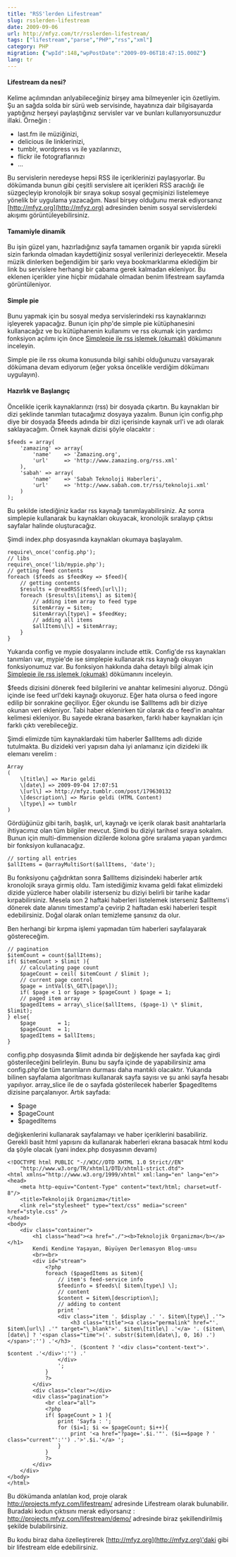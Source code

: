 ```yaml
---
title: "RSS'lerden Lifestream"
slug: rsslerden-lifestream
date: 2009-09-06
url: http://mfyz.com/tr/rsslerden-lifestream/
tags: ["lifestream","parse","PHP","rss","xml"]
category: PHP
migration: {"wpId":148,"wpPostDate":"2009-09-06T18:47:15.000Z"}
lang: tr
---
```


#### Lifestream da nesi?

Kelime açılımından anlyabileceğiniz birşey ama bilmeyenler için özetliyim. Şu an sağda solda bir sürü web servisinde, hayatınıza dair bilgisayarda yaptığınız herşeyi paylaştığınız servisler var ve bunları kullanıyorsunuzdur illaki. Örneğin :

*   last.fm ile müziğinizi,
*   delicious ile linklerinizi,
*   tumblr, wordpress vs ile yazılarınızı,
*   flickr ile fotograflarınızı
*   ...

Bu servislerin neredeyse hepsi RSS ile içeriklerinizi paylaşıyorlar. Bu dökümanda bunun gibi çeşitli servislere ait içerikleri RSS aracılığı ile süzgeçleyip kronolojik bir sıraya sokup sosyal geçmişinizi listelemeye yönelik bir uygulama yazacağım. Nasıl birşey olduğunu merak ediyorsanız [http://mfyz.org](http://mfyz.org) adresinden benim sosyal servislerdeki akışımı görüntüleyebilirsiniz.

#### Tamamiyle dinamik

Bu işin güzel yanı, hazırladığınız sayfa tamamen organik bir yapıda sürekli sizin farkında olmadan kaydettiğiniz sosyal verilerinizi derleyecektir. Mesela müzik dinlerken beğendiğim bir şarkı veya bookmarklarıma eklediğim bir link bu servislere herhangi bir çabama gerek kalmadan ekleniyor. Bu eklenen içerikler yine hiçbir müdahale olmadan benim lifestream sayfamda görüntüleniyor.

#### Simple pie

Bunu yapmak için bu sosyal medya servislerindeki rss kaynaklarınızı işleyerek yapacağız. Bunun için php'de simple pie kütüphanesini kullanacağız ve bu kütüphanenin kullanımı ve rss okumak için yardımcı fonksiyon açılımı için önce [Simplepie ile rss işlemek (okumak)](https://tr.mfyz.com/simplepie-ile-rss-islemek-okumak) dökümanını inceleyin.

Simple pie ile rss okuma konusunda bilgi sahibi olduğunuzu varsayarak dökümana devam ediyorum (eğer yoksa öncelikle verdiğim dökümanı uygulayın).

#### Hazırlık ve Başlangıç

Öncelikle içerik kaynaklarınızı (rss) bir dosyada çıkartın. Bu kaynakları bir dizi şeklinde tanımları tutacağımız dosyaya yazalım. Bunun için config.php diye bir dosyada $feeds adında bir dizi içerisinde kaynak url'i ve adı olarak saklayacağım. Örnek kaynak dizisi şöyle olacaktır :
```
$feeds = array(
    'zamazing' => array(
        'name'    => 'Zamazing.org',
        'url'     => 'http://www.zamazing.org/rss.xml'
    ),
    'sabah' => array(
        'name'    => 'Sabah Teknoloji Haberleri',
        'url'     => 'http://www.sabah.com.tr/rss/teknoloji.xml'
    )
);

```
Bu şekilde istediğiniz kadar rss kaynağı tanımlayabilirsiniz. Az sonra simplepie kullanarak bu kaynakları okuyacak, kronolojik sıralayıp çıktısı sayfalar halinde oluşturacağız.

Şimdi index.php dosyasında kaynakları okumaya başlayalım.
```
require\_once('config.php');
// libs
require\_once('lib/mypie.php');
// getting feed contents
foreach ($feeds as $feedKey => $feed){
    // getting contents
    $results = @readRSS($feed\[url\]);
    foreach ($results\[items\] as $item){
        // adding item array to feed type
        $itemArray = $item;
        $itemArray\[type\] = $feedKey;
        // adding all items
        $allItems\[\] = $itemArray;
    }
}

```
Yukarıda config ve mypie dosyalarını include ettik. Config'de rss kaynakları tanımları var, mypie'de ise simplepie kullanarak rss kaynağı okuyan fonksiyonumuz var. Bu fonksiyon hakkında daha detaylı bilgi almak için [Simplepie ile rss işlemek (okumak)]("http://mfyz.com/?/dokuman/114/simplepie-ile-rss-islemek-okumak/") dökümanını inceleyin.

$feeds dizisini dönerek feed bilgilerini ve anahtar kelimesini alıyoruz. Döngü içinde ise feed url'deki kaynağı okuyoruz. Eğer hata olursa o feed ingore edilip bir sonrakine geçiliyor. Eğer okundu ise $allItems adlı bir diziye okunan veri ekleniyor. Tabi haber eklenirken tür olarak da o feed'in anahtar kelimesi ekleniyor. Bu sayede ekrana basarken, farklı haber kaynakları için farklı çıktı verebileceğiz.

Şimdi elimizde tüm kaynaklardaki tüm haberler $allItems adlı dizide tutulmakta. Bu dizideki veri yapısın daha iyi anlamanız için dizideki ilk elemanı verelim :
```
Array
(
    \[title\] => Mario geldi
    \[date\] => 2009-09-04 17:07:51
    \[url\] => http://mfyz.tumblr.com/post/179630132
    \[description\] => Mario geldi (HTML Content)
    \[type\] => tumblr
)

```
Gördüğünüz gibi tarih, başlık, url, kaynağı ve içerik olarak basit anahtarlarla ihtiyacımız olan tüm bilgiler mevcut. Şimdi bu diziyi tarihsel sıraya sokalım. Bunun için multi-dimmension dizilerde kolona göre sıralama yapan yardımcı bir fonksiyon kullanacağız.
```
// sorting all entries
$allItems = @arrayMultiSort($allItems, 'date');

```
Bu fonksiyonu çağıdrıktan sonra $allItems dizisindeki haberler artık kronolojik sıraya girmiş oldu. Tam istediğimiz kıvama geldi fakat elimizdeki dizide yüzlerce haber olabilir isterseniz bu diziyi belirli bir tarihe kadar kırpabilirsiniz. Mesela son 2 haftaki haberleri listelemek isterseniz $allItems'i dönerek date alanını timestamp'a çevirip 2 haftadan eski haberleri tespit edebilirsiniz. Doğal olarak onları temizleme şansınız da olur.

Ben herhangi bir kırpma işlemi yapmadan tüm haberleri sayfalayarak göstereceğim.
```
// pagination
$itemCount = count($allItems);
if( $itemCount > $limit ){
    // calculating page count
    $pageCount = ceil( $itemCount / $limit );
    // current page control
    $page = intVal($\_GET\[page\]);
    if( $page < 1 or $page > $pageCount ) $page = 1;
    // paged item array
    $pagedItems = array\_slice($allItems, ($page-1) \* $limit, $limit);
} else{
    $page       = 1;
    $pageCount  = 1;
    $pagedItems = $allItems;
}

```
config.php dosyasında $limit adında bir değişkende her sayfada kaç girdi gösterileceğini belirleyin. Bunu bu sayfa içinde de yapabilirsiniz ama config.php'de tüm tanımların durması daha mantıklı olacaktır. Yukarıda bilinen sayfalama algoritması kullanarak sayfa sayısı ve şu anki sayfa hesabı yapılıyor. array\_slice ile de o sayfada gösterilecek haberler $pagedItems dizisine parçalanıyor. Artık sayfada:

*   $page
*   $pageCount
*   $pagedItems

değişkenlerini kullanarak sayfalamayı ve haber içeriklerini basabiliriz. Gerekli basit html yapısını da kullanarak haberleri ekrana basacak html kodu da şöyle olacak (yani index.php dosyasının devamı)
```
<!DOCTYPE html PUBLIC "-//W3C//DTD XHTML 1.0 Strict//EN"
    "http://www.w3.org/TR/xhtml1/DTD/xhtml1-strict.dtd">
<html xmlns="http://www.w3.org/1999/xhtml" xml:lang="en" lang="en">
<head>
    <meta http-equiv="Content-Type" content="text/html; charset=utf-8"/>
    <title>Teknolojik Organizma</title>
    <link rel="stylesheet" type="text/css" media="screen" href="style.css" />
</head>
<body>
    <div class="container">
        <h1 class="head"><a href="./"><b>Teknolojik Organizma</b></a></h1>
        Kendi Kendine Yaşayan, Büyüyen Derlemasyon Blog-umsu
        <br><br>
        <div id="stream">
            <?php
            foreach ($pagedItems as $item){
                // item's feed-service info
                $feedinfo = $feeds\[ $item\[type\] \];
                // content
                $content = $item\[description\];
                // adding to content
                print '
                <div class="item '. $display .' '. $item\[type\] .'">
                    <h3 class="title"><a class="permalink" href="'. $item\[url\] .'" target="\_blank">'. $item\[title\] .'</a> '. ($item\[date\] ? '<span class="time">('. substr($item\[date\], 0, 16) .')</span>':'') .'</h3>
                    '. ($content ? '<div class="content-text">'. $content .'</div>':'') .'
                </div>
                ';
            }
            ?>
        </div>
        <div class="clear"></div>
        <div class="pagination">
            <br clear="all">
            <?php
            if( $pageCount > 1 ){
                print 'Sayfa : ';
                for ($i=1; $i <= $pageCount; $i++){ 
                    print '<a href="?page='.$i.'"'. ($i==$page ? ' class="current"':'') .'>'.$i.'</a> ';
                }
            }
            ?>
        </div>
    </div>
</body>
</html>

```
Bu dökümanda anlatılan kod, proje olarak http://projects.mfyz.com/lifestream/ adresinde Lifestream olarak bulunabilir. Buradaki kodun çıktısını merak ediyorsanız : http://projects.mfyz.com/lifestream/demo/ adresinde biraz şekillendirilmiş şekilde bulabilirsiniz.

Bu kodu biraz daha özelleştirerek [http://mfyz.org](http://mfyz.org)'daki gibi bir lifestream elde edebilirsiniz.